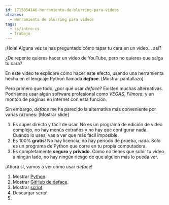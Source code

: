 ```yaml
---
id: 1715054146-herramienta-de-blurring-para-videos
aliases:
  - Herramienta de blurring para videos
tags:
  - cs/intro-cs
  - trabajo
---
```


¡Hola! Alguna vez te has preguntado cómo tapar tu cara en un video... así?

¿De repente quieres hacer un video de YouTube, pero no quieres que salga tu cara?

En este video te explicaré cómo hacer este efecto, usando una herramienta hecha en el lenguaje Python llamada ***deface***. \[Mostrar pantallazo\]

Pero primero que todo, ¿por qué usar *deface*? Existen muchas alternativas. Podríamos usar algún software profesional como *VEGAS*, *Filmora*, y un montón de páginas en internet con esta función.

Sin embargo, *deface* me ha parecido la alternativa más conveniente por varias razones: \[Mostrar slide\]

1. Es súper directo y fácil de usar. No es un programa de edición de video complejo, no hay menús extraños y no hay que configurar nada. Cuando lo uses, vas a ver que más fácil imposible.
2. Es 100% **gratis**! No hay licencia, no hay periodo de prueba, nada. Solo es un programa de Python que corre en tu propia computadora.
3. Es completamente **seguro** y **privado**. Como no tienes que subir tu video a ningún lado, no hay ningún riesgo de que alguien más lo pueda ver.

¡Ahora sí, vamos a ver cómo usar *deface*!

1. Mostrar [Python](https://www.python.org).
2. Mostrar [GitHub de deface](https://github.com/ORB-HD/deface).
3. Mostrar [script](https://gist.github.com/ElCholoGamer/95930ed0635c322edcea0fe1de4d237c)
4. Descargar script
5.
